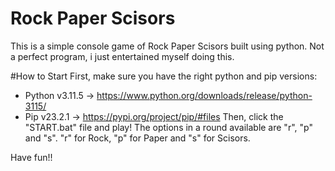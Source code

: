 # Rock Paper Scisors
This is a simple console game of Rock Paper Scisors built using python.
Not a perfect program, i just entertained myself doing this.

#How to Start
First, make sure you have the right python and pip versions:
  - Python v3.11.5 -> https://www.python.org/downloads/release/python-3115/
  - Pip v23.2.1 -> https://pypi.org/project/pip/#files
Then, click the "START.bat" file and play!
The options in a round available are "r", "p" and "s". "r" for Rock, "p" for Paper and "s" for Scisors.

Have fun!!
